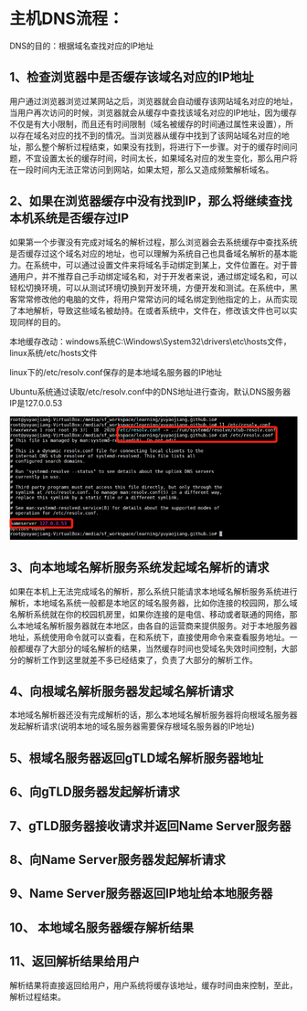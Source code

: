 # 主机DNS流程：

DNS的目的：根据域名查找对应的IP地址

## 1、检查浏览器中是否缓存该域名对应的IP地址

用户通过浏览器浏览过某网站之后，浏览器就会自动缓存该网站域名对应的地址，当用户再次访问的时候，浏览器就会从缓存中查找该域名对应的IP地址，因为缓存不仅是有大小限制，而且还有时间限制（域名被缓存的时间通过属性来设置），所以存在域名对应的找不到的情况。当浏览器从缓存中找到了该网站域名对应的地址，那么整个解析过程结束，如果没有找到，将进行下一步骤。对于的缓存时间问题，不宜设置太长的缓存时间，时间太长，如果域名对应的发生变化，那么用户将在一段时间内无法正常访问到网站，如果太短，那么又造成频繁解析域名。

## 2、如果在浏览器缓存中没有找到IP，那么将继续查找本机系统是否缓存过IP

如果第一个步骤没有完成对域名的解析过程，那么浏览器会去系统缓存中查找系统是否缓存过这个域名对应的地址，也可以理解为系统自己也具备域名解析的基本能力。在系统中，可以通过设置文件来将域名手动绑定到某上，文件位置在。对于普通用户，并不推荐自己手动绑定域名和，对于开发者来说，通过绑定域名和，可以轻松切换环境，可以从测试环境切换到开发环境，方便开发和测试。在系统中，黑客常常修改他的电脑的文件，将用户常常访问的域名绑定到他指定的上，从而实现了本地解析，导致这些域名被劫持。在或者系统中，文件在，修改该文件也可以实现同样的目的。

本地缓存改动：windows系统C:\Windows\System32\drivers\etc\hosts文件，linux系统/etc/hosts文件

linux下的/etc/resolv.conf保存的是本地域名服务器的IP地址

Ubuntu系统通过读取/etc/resolv.conf中的DNS地址进行查询，默认DNS服务器IP是127.0.0.53

![](./picture/ubuntu-etc.resolv.conf.png)

## 3、向本地域名解析服务系统发起域名解析的请求

如果在本机上无法完成域名的解析，那么系统只能请求本地域名解析服务系统进行解析，本地域名系统一般都是本地区的域名服务器，比如你连接的校园网，那么域名解析系统就在你的校园机房里，如果你连接的是电信、移动或者联通的网络，那么本地域名解析服务器就在本地区，由各自的运营商来提供服务。对于本地服务器地址，系统使用命令就可以查看，在和系统下，直接使用命令来查看服务地址。一般都缓存了大部分的域名解析的结果，当然缓存时间也受域名失效时间控制，大部分的解析工作到这里就差不多已经结束了，负责了大部分的解析工作。

## 4、向根域名解析服务器发起域名解析请求

本地域名解析器还没有完成解析的话，那么本地域名解析服务器将向根域名服务器发起解析请求(说明本地的域名服务器需要保存根域名服务器的IP地址)

## 5、根域名服务器返回gTLD域名解析服务器地址

## 6、向gTLD服务器发起解析请求

## 7、gTLD服务器接收请求并返回Name Server服务器

## 8、向Name Server服务器发起解析请求

## 9、Name Server服务器返回IP地址给本地服务器

## 10、 本地域名服务器缓存解析结果

## 11、返回解析结果给用户

解析结果将直接返回给用户，用户系统将缓存该地址，缓存时间由来控制，至此，解析过程结束。

